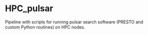 # HPC_pulsar
Pipeline with scripts for running pulsar search software (PRESTO and custom Python routines) on HPC nodes.
